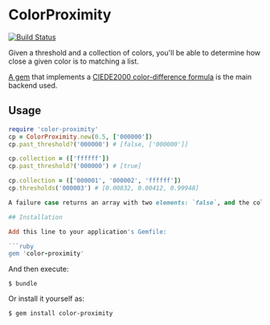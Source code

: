 # ColorProximity

[![Build Status](https://travis-ci.org/gjtorikian/color-proximity.svg?branch=master)](https://travis-ci.org/gjtorikian/color-proximity)

Given a threshold and a collection of colors, you'll be able to determine how close a given color is to matching a list.

[A gem](https://github.com/mmozuras/color_difference) that implements a [CIEDE2000 color-difference formula](http://www.ece.rochester.edu/~gsharma/ciede2000/ciede2000noteCRNA.pdf) is the main backend used.

## Usage

``` ruby
require 'color-proximity'
cp = ColorProximity.new(0.5, ['000000'])
cp.past_threshold?('000000') # [false, ['000000']]

cp.collection = (['ffffff'])
cp.past_threshold?('000000') # [true]

cp.collection = (['000001', '000002', 'ffffff'])
cp.thresholds('000003') # [0.00832, 0.00412, 0.99948]

A failure case returns an array with two elements: `false`, and the collection of colors that failed the threshold. Success cases return an array with one element: `true`. This is designed to make it easy to call `.first` on the result to validate it.

## Installation

Add this line to your application's Gemfile:

```ruby
gem 'color-proximity'
```

And then execute:

    $ bundle

Or install it yourself as:

    $ gem install color-proximity
